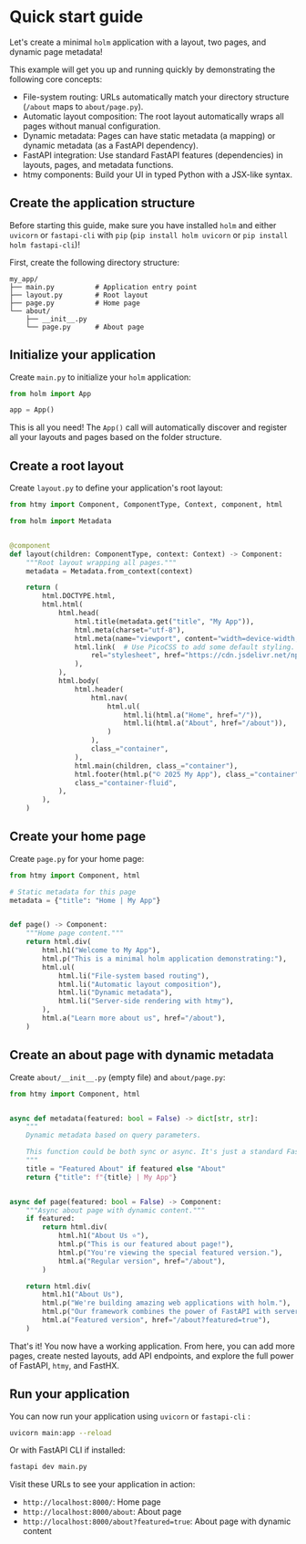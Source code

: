 # Quick start guide

Let's create a minimal `holm` application with a layout, two pages, and dynamic page metadata!

This example will get you up and running quickly by demonstrating the following core concepts:

- File-system routing: URLs automatically match your directory structure (`/about` maps to `about/page.py`).
- Automatic layout composition: The root layout automatically wraps all pages without manual configuration.
- Dynamic metadata: Pages can have static metadata (a mapping) or dynamic metadata (as a FastAPI dependency).
- FastAPI integration: Use standard FastAPI features (dependencies) in layouts, pages, and metadata functions.
- htmy components: Build your UI in typed Python with a JSX-like syntax.

## Create the application structure

Before starting this guide, make sure you have installed `holm` and either `uvicorn` or `fastapi-cli` with `pip` (`pip install holm uvicorn` or `pip install holm fastapi-cli`)!

First, create the following directory structure:

```
my_app/
├── main.py          # Application entry point
├── layout.py        # Root layout
├── page.py          # Home page
└── about/
    ├── __init__.py
    └── page.py      # About page
```

## Initialize your application

Create `main.py` to initialize your `holm` application:

```python
from holm import App

app = App()
```

This is all you need! The `App()` call will automatically discover and register all your layouts and pages based on the folder structure.

## Create a root layout

Create `layout.py` to define your application's root layout:

```python
from htmy import Component, ComponentType, Context, component, html

from holm import Metadata


@component
def layout(children: ComponentType, context: Context) -> Component:
    """Root layout wrapping all pages."""
    metadata = Metadata.from_context(context)

    return (
        html.DOCTYPE.html,
        html.html(
            html.head(
                html.title(metadata.get("title", "My App")),
                html.meta(charset="utf-8"),
                html.meta(name="viewport", content="width=device-width, initial-scale=1"),
                html.link(  # Use PicoCSS to add some default styling.
                    rel="stylesheet", href="https://cdn.jsdelivr.net/npm/@picocss/pico@2/css/pico.min.css"
                ),
            ),
            html.body(
                html.header(
                    html.nav(
                        html.ul(
                            html.li(html.a("Home", href="/")),
                            html.li(html.a("About", href="/about")),
                        )
                    ),
                    class_="container",
                ),
                html.main(children, class_="container"),
                html.footer(html.p("© 2025 My App"), class_="container"),
                class_="container-fluid",
            ),
        ),
    )
```

## Create your home page

Create `page.py` for your home page:

```python
from htmy import Component, html

# Static metadata for this page
metadata = {"title": "Home | My App"}


def page() -> Component:
    """Home page content."""
    return html.div(
        html.h1("Welcome to My App"),
        html.p("This is a minimal holm application demonstrating:"),
        html.ul(
            html.li("File-system based routing"),
            html.li("Automatic layout composition"),
            html.li("Dynamic metadata"),
            html.li("Server-side rendering with htmy"),
        ),
        html.a("Learn more about us", href="/about"),
    )
```

## Create an about page with dynamic metadata

Create `about/__init__.py` (empty file) and `about/page.py`:

```python
from htmy import Component, html


async def metadata(featured: bool = False) -> dict[str, str]:
    """
    Dynamic metadata based on query parameters.

    This function could be both sync or async. It's just a standard FastAPI dependency.
    """
    title = "Featured About" if featured else "About"
    return {"title": f"{title} | My App"}


async def page(featured: bool = False) -> Component:
    """Async about page with dynamic content."""
    if featured:
        return html.div(
            html.h1("About Us ⭐"),
            html.p("This is our featured about page!"),
            html.p("You're viewing the special featured version."),
            html.a("Regular version", href="/about"),
        )

    return html.div(
        html.h1("About Us"),
        html.p("We're building amazing web applications with holm."),
        html.p("Our framework combines the power of FastAPI with server-side rendering."),
        html.a("Featured version", href="/about?featured=true"),
    )
```

That's it! You now have a working application. From here, you can add more pages, create nested layouts, add API endpoints, and explore the full power of FastAPI, `htmy`, and FastHX.

## Run your application

You can now run your application using `uvicorn` or `fastapi-cli` :

```bash
uvicorn main:app --reload
```

Or with FastAPI CLI if installed:

```bash
fastapi dev main.py
```

Visit these URLs to see your application in action:

- `http://localhost:8000/`: Home page
- `http://localhost:8000/about`: About page
- `http://localhost:8000/about?featured=true`: About page with dynamic content
